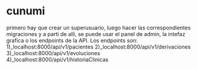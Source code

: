 # cunumi
primero hay que crear un superusuario, luego hacer las correspondientes migraciones y a parti de alli, se puede usar el panel de admin, la intefaz grafica o los endpoints
de la API.
Los endpoints son: 
1)_localhost:8000/api/v1/pacientes
2)_localhost:8000/api/v1/derivaciones
3)_localhost:8000/api/v1/evoluciones
4)_localhost:8000/api/v1/historiaClinicas

